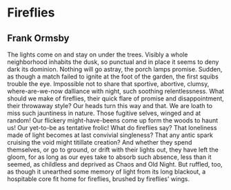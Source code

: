 # Fireflies
## Frank Ormsby
The lights come on and stay on under the trees.
Visibly a whole neighborhood inhabits the dusk,
so punctual and in place it seems to deny
dark its dominion. Nothing will go astray,
the porch lamps promise. Sudden, as though a match
failed to ignite at the foot of the garden, the first squibs
trouble the eye. Impossible not to share
that sportive, abortive, clumsy, where-are-we-now
dalliance with night, such soothing relentlessness.
What should we make of fireflies, their quick flare
of promise and disappointment, their throwaway style?
Our heads turn this way and that. We are loath to miss
such jauntiness in nature. Those fugitive selves,
winged and at random! Our flickery might-have-beens
come up form the woods to haunt us! Our yet-to-be
as tentative frolic! What do fireflies say?
That loneliness made of light becomes at last
convivial singleness? That any antic spark
cruising the void might titillate creation?
And whether they spend themselves, or go to ground,
or drift with their lights out, they have left the gloom,
for as long as our eyes take to absorb such absence,
less than it seemed, as childless and deprived
as Chaos and Old Night. But ruffled, too,
as though it unearthed some memory of light
from its long blackout, a hospitable core
fit home for fireflies, brushed by fireflies' wings.